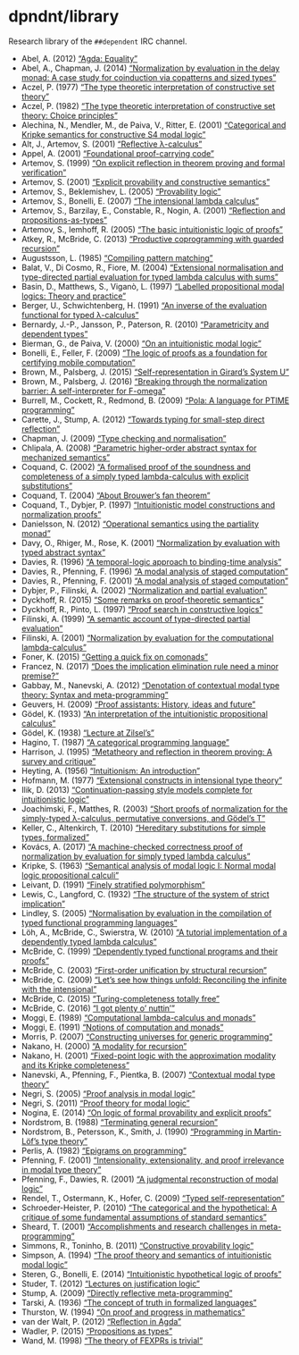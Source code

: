dpndnt/library
==============

Research library of the `##dependent` IRC channel.

* Abel, A. (2012) [“Agda: Equality”](doc/pdf/abel-2012.pdf)
* Abel, A., Chapman, J. (2014) [“Normalization by evaluation in the delay monad: A case study for coinduction via copatterns and sized types”](doc/pdf/abel-chapman-2014.pdf)
* Aczel, P. (1977) [“The type theoretic interpretation of constructive set theory”](doc/pdf/aczel-1977.pdf)
* Aczel, P. (1982) [“The type theoretic interpretation of constructive set theory: Choice principles”](doc/pdf/aczel-1982.pdf)
* Alechina, N., Mendler, M., de Paiva, V., Ritter, E. (2001) [“Categorical and Kripke semantics for constructive S4 modal logic”](doc/pdf/alechina-et-al-2001.pdf)
* Alt, J., Artemov, S. (2001) [“Reflective λ-calculus”](doc/pdf/alt-artemov-2001.pdf)
* Appel, A. (2001) [“Foundational proof-carrying code”](doc/pdf/appel-2001.pdf)
* Artemov, S. (1999) [“On explicit reflection in theorem proving and formal verification”](doc/pdf/artemov-1999.pdf)
* Artemov, S. (2001) [“Explicit provability and constructive semantics”](doc/pdf/artemov-2001.pdf)
* Artemov, S., Beklemishev, L. (2005) [“Provability logic”](doc/pdf/artemov-beklemishev-2005.pdf)
* Artemov, S., Bonelli, E. (2007) [“The intensional lambda calculus”](doc/pdf/artemov-bonelli-2007.pdf)
* Artemov, S., Barzilay, E., Constable, R., Nogin, A. (2001) [“Reflection and propositions-as-types”](doc/pdf/artemov-et-al-2001.pdf)
* Artemov, S., Iemhoff, R. (2005) [“The basic intuitionistic logic of proofs”](doc/pdf/artemov-iemhoff-2005.pdf)
* Atkey, R., McBride, C. (2013) [“Productive coprogramming with guarded recursion”](doc/pdf/atkey-mcbride-2013.pdf)
* Augustsson, L. (1985) [“Compiling pattern matching”](doc/pdf/augustsson-1985.pdf)
* Balat, V., Di Cosmo, R., Fiore, M. (2004) [“Extensional normalisation and type-directed partial evaluation for typed lambda calculus with sums”](doc/pdf/balat-dicosmo-fiore-2004.pdf)
* Basin, D., Matthews, S., Viganò, L. (1997) [“Labelled propositional modal logics: Theory and practice”](doc/pdf/basin-matthews-vigano-1997.pdf)
* Berger, U., Schwichtenberg, H. (1991) [“An inverse of the evaluation functional for typed λ-calculus”](doc/pdf/berger-schwichtenberg-1991.pdf)
* Bernardy, J.-P., Jansson, P., Paterson, R. (2010) [“Parametricity and dependent types”](doc/pdf/bernardy-jansson-paterson.pdf)
* Bierman, G., de Paiva, V. (2000) [“On an intuitionistic modal logic”](doc/pdf/bierman-depaiva-2000.pdf)
* Bonelli, E., Feller, F. (2009) [“The logic of proofs as a foundation for certifying mobile computation”](doc/pdf/bonelli-feller-2009.pdf)
* Brown, M., Palsberg, J. (2015) [“Self-representation in Girard’s System U”](doc/pdf/brown-palsberg-2015.pdf)
* Brown, M., Palsberg, J. (2016) [“Breaking through the normalization barrier: A self-interpreter for F-omega”](doc/pdf/brown-palsberg-2016.pdf)
* Burrell, M., Cockett, R., Redmond, B. (2009) [“Pola: A language for PTIME programming”](doc/pdf/burrell-cockett-redmond-2009.pdf)
* Carette, J., Stump, A. (2012) [“Towards typing for small-step direct reflection”](doc/pdf/carette-stump-2012.pdf)
* Chapman, J. (2009) [“Type checking and normalisation”](doc/pdf/chapman-2009.pdf)
* Chlipala, A. (2008) [“Parametric higher-order abstract syntax for mechanized semantics”](doc/pdf/chlipala-2008.pdf)
* Coquand, C. (2002) [“A formalised proof of the soundness and completeness of a simply typed lambda-calculus with explicit substitutions”](doc/pdf/coquand-2002.pdf)
* Coquand, T. (2004) [“About Brouwer’s fan theorem”](doc/pdf/coquand-2004.pdf)
* Coquand, T., Dybjer, P. (1997) [“Intuitionistic model constructions and normalization proofs”](doc/pdf/coquand-dybjer-1997.pdf)
* Danielsson, N. (2012) [“Operational semantics using the partiality monad”](doc/pdf/danielsson-2012.pdf)
* Davy, O., Rhiger, M., Rose, K. (2001) [“Normalization by evaluation with typed abstract syntax”](doc/pdf/danvy-2001.pdf)
* Davies, R. (1996) [“A temporal-logic approach to binding-time analysis”](doc/pdf/davies-1996.pdf)
* Davies, R., Pfenning, F. (1996) [“A modal analysis of staged computation”](doc/pdf/davies-pfenning-1996.pdf)
* Davies, R., Pfenning, F. (2001) [“A modal analysis of staged computation”](doc/pdf/davies-pfenning-2001.pdf)
* Dybjer, P., Filinski, A. (2002) [“Normalization and partial evaluation”](doc/pdf/dybjer-filinski-2002.pdf)
* Dyckhoff, R. (2015) [“Some remarks on proof-theoretic semantics”](doc/pdf/dyckhoff-2015.pdf)
* Dyckhoff, R., Pinto, L. (1997) [“Proof search in constructive logics”](doc/pdf/dyckhoff-pinto-1997.pdf)
* Filinski, A. (1999) [“A semantic account of type-directed partial evaluation”](doc/pdf/filinski-1999.pdf)
* Filinski, A. (2001) [“Normalization by evaluation for the computational lambda-calculus”](doc/pdf/filinski-2001.pdf)
* Foner, K. (2015) [“Getting a quick fix on comonads”](doc/pdf/foner-2015.pdf)
* Francez, N. (2017) [“Does the implication elimination rule need a minor premise?”](doc/pdf/francez-2017.pdf)
* Gabbay, M., Nanevski, A. (2012) [“Denotation of contextual modal type theory: Syntax and meta-programming”](doc/pdf/gabbay-nanevski-2012.pdf)
* Geuvers, H. (2009) [“Proof assistants: History, ideas and future”](doc/pdf/geuvers-2009.pdf)
* Gödel, K. (1933) [“An interpretation of the intuitionistic propositional calculus”](doc/pdf/godel-1933.pdf)
* Gödel, K. (1938) [“Lecture at Zilsel’s”](doc/pdf/godel-1938.pdf)
* Hagino, T. (1987) [“A categorical programming language”](doc/pdf/hagino-1987.pdf)
* Harrison, J. (1995) [“Metatheory and reflection in theorem proving: A survey and critique”](doc/pdf/harrison-1995.pdf)
* Heyting, A. (1956) [“Intuitionism: An introduction”](doc/pdf/heyting-1956.pdf)
* Hofmann, M. (1977) [“Extensional constructs in intensional type theory”](doc/pdf/hofmann-1977.pdf)
* Ilik, D. (2013) [“Continuation-passing style models complete for intuitionistic logic”](doc/pdf/ilik-2013.pdf)
* Joachimski, F., Matthes, R. (2003) [“Short proofs of normalization for the simply-typed λ-calculus, permutative conversions, and Gödel’s T”](doc/pdf/joachimski-matthes-2002.pdf)
* Keller, C., Altenkirch, T. (2010) [“Hereditary substitutions for simple types, formalized”](doc/pdf/keller-altenkirch-2010.pdf)
* Kovács, A. (2017) [“A machine-checked correctness proof of normalization by evaluation for simply typed lambda calculus”](doc/pdf/kovacs-2017.pdf)
* Kripke, S. (1963) [“Semantical analysis of modal logic I: Normal modal logic propositional calculi”](doc/pdf/kripke-1963.pdf)
* Leivant, D. (1991) [“Finely stratified polymorphism”](doc/pdf/leivant-1991.pdf)
* Lewis, C., Langford, C. (1932) [“The structure of the system of strict implication”](doc/pdf/lewis-langford-1932.pdf)
* Lindley, S. (2005) [“Normalisation by evaluation in the compilation of typed functional programming languages”](doc/pdf/lindley-2005.pdf)
* Löh, A., McBride, C., Swierstra, W. (2010) [“A tutorial implementation of a dependently typed lambda calculus”](doc/pdf/loh-mcbride-swierstra-2010.pdf)
* McBride, C. (1999) [“Dependently typed functional programs and their proofs”](doc/pdf/mcbride-1999.pdf)
* McBride, C. (2003) [“First-order unification by structural recursion”](doc/pdf/mcbride-2003.pdf)
* McBride, C. (2009) [“Let’s see how things unfold: Reconciling the infinite with the intensional”](doc/pdf/mcbride-2009.pdf)
* McBride, C. (2015) [“Turing-completeness totally free”](doc/pdf/mcbride-2015.pdf)
* McBride, C. (2016) [“I got plenty o’ nuttin’”](doc/pdf/mcbride-2016.pdf)
* Moggi, E. (1989) [“Computational lambda-calculus and monads”](doc/pdf/moggi-1989.pdf)
* Moggi, E. (1991) [“Notions of computation and monads”](doc/pdf/moggi-1991.pdf)
* Morris, P. (2007) [“Constructing universes for generic programming”](doc/pdf/morris-2007.pdf)
* Nakano, H. (2000) [“A modality for recursion”](doc/pdf/nakano-2000.pdf)
* Nakano, H. (2001) [“Fixed-point logic with the approximation modality and its Kripke completeness”](doc/pdf/nakano-2001.pdf)
* Nanevski, A., Pfenning, F., Pientka, B. (2007) [“Contextual modal type theory”](doc/pdf/nanevski-pfenning-pientka-2007.pdf)
* Negri, S. (2005) [“Proof analysis in modal logic”](doc/pdf/negri-2005.pdf)
* Negri, S. (2011) [“Proof theory for modal logic”](doc/pdf/negri-2011.pdf)
* Nogina, E. (2014) [“On logic of formal provability and explicit proofs”](doc/pdf/nogina-2014.pdf)
* Nordstrom, B. (1988) [“Terminating general recursion”](doc/pdf/nordstrom-1988.pdf)
* Nordstrom, B., Petersson, K., Smith, J. (1990) [“Programming in Martin-Löf’s type theory”](doc/pdf/nordstrom-petersson-smith-1990.pdf)
* Perlis, A. (1982) [“Epigrams on programming”](doc/pdf/perlis-1982.pdf)
* Pfenning, F. (2001) [“Intensionality, extensionality, and proof irrelevance in modal type theory”](doc/pdf/pfenning-2001.pdf)
* Pfenning, F., Dawies, R. (2001) [“A judgmental reconstruction of modal logic”](doc/pdf/pfenning-davies-2001.pdf)
* Rendel, T., Ostermann, K., Hofer, C. (2009) [“Typed self-representation”](doc/pdf/rendel-ostermann-hofer-2009.pdf)
* Schroeder-Heister, P. (2010) [“The categorical and the hypothetical: A critique of some fundamental assumptions of standard semantics”](doc/pdf/schroederheister-2010.pdf)
* Sheard, T. (2001) [“Accomplishments and research challenges in meta-programming”](doc/pdf/sheard-2001.pdf)
* Simmons, R., Toninho, B. (2011) [“Constructive provability logic”](doc/pdf/simmons-toninho-2011.pdf)
* Simpson, A. (1994) [“The proof theory and semantics of intuitionistic modal logic”](doc/pdf/simpson-1994.pdf)
* Steren, G., Bonelli, E. (2014) [“Intuitionistic hypothetical logic of proofs”](doc/pdf/steren-bonelli-2014.pdf)
* Studer, T. (2012) [“Lectures on justification logic”](doc/pdf/studer-2012.pdf)
* Stump, A. (2009) [“Directly reflective meta-programming”](doc/pdf/stump-2009.pdf)
* Tarski, A. (1936) [“The concept of truth in formalized languages”](doc/pdf/tarski-1936.pdf)
* Thurston, W. (1994) [“On proof and progress in mathematics”](doc/pdf/thurston-1994.pdf)
* van der Walt, P. (2012) [“Reflection in Agda”](doc/pdf/vanderwalt-2012.pdf)
* Wadler, P. (2015) [“Propositions as types”](doc/pdf/wadler-2015.pdf)
* Wand, M. (1998) [“The theory of FEXPRs is trivial”](doc/pdf/wand-1998.pdf)
